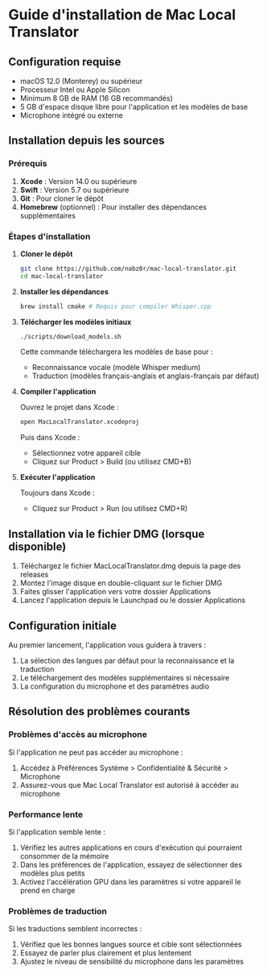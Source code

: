 # Guide d'installation de Mac Local Translator

## Configuration requise

- macOS 12.0 (Monterey) ou supérieur
- Processeur Intel ou Apple Silicon
- Minimum 8 GB de RAM (16 GB recommandés)
- 5 GB d'espace disque libre pour l'application et les modèles de base
- Microphone intégré ou externe

## Installation depuis les sources

### Prérequis

1. **Xcode** : Version 14.0 ou supérieure
2. **Swift** : Version 5.7 ou supérieure
3. **Git** : Pour cloner le dépôt
4. **Homebrew** (optionnel) : Pour installer des dépendances supplémentaires

### Étapes d'installation

1. **Cloner le dépôt**

   ```bash
   git clone https://github.com/nabz0r/mac-local-translator.git
   cd mac-local-translator
   ```

2. **Installer les dépendances**

   ```bash
   brew install cmake # Requis pour compiler Whisper.cpp
   ```

3. **Télécharger les modèles initiaux**

   ```bash
   ./scripts/download_models.sh
   ```

   Cette commande téléchargera les modèles de base pour :
   - Reconnaissance vocale (modèle Whisper medium)
   - Traduction (modèles français-anglais et anglais-français par défaut)

4. **Compiler l'application**

   Ouvrez le projet dans Xcode :
   ```bash
   open MacLocalTranslator.xcodeproj
   ```

   Puis dans Xcode :
   - Sélectionnez votre appareil cible
   - Cliquez sur Product > Build (ou utilisez CMD+B)

5. **Exécuter l'application**

   Toujours dans Xcode :
   - Cliquez sur Product > Run (ou utilisez CMD+R)

## Installation via le fichier DMG (lorsque disponible)

1. Téléchargez le fichier MacLocalTranslator.dmg depuis la page des releases
2. Montez l'image disque en double-cliquant sur le fichier DMG
3. Faites glisser l'application vers votre dossier Applications
4. Lancez l'application depuis le Launchpad ou le dossier Applications

## Configuration initiale

Au premier lancement, l'application vous guidera à travers :

1. La sélection des langues par défaut pour la reconnaissance et la traduction
2. Le téléchargement des modèles supplémentaires si nécessaire
3. La configuration du microphone et des paramètres audio

## Résolution des problèmes courants

### Problèmes d'accès au microphone

Si l'application ne peut pas accéder au microphone :

1. Accédez à Préférences Système > Confidentialité & Sécurité > Microphone
2. Assurez-vous que Mac Local Translator est autorisé à accéder au microphone

### Performance lente

Si l'application semble lente :

1. Vérifiez les autres applications en cours d'exécution qui pourraient consommer de la mémoire
2. Dans les préférences de l'application, essayez de sélectionner des modèles plus petits
3. Activez l'accélération GPU dans les paramètres si votre appareil le prend en charge

### Problèmes de traduction

Si les traductions semblent incorrectes :

1. Vérifiez que les bonnes langues source et cible sont sélectionnées
2. Essayez de parler plus clairement et plus lentement
3. Ajustez le niveau de sensibilité du microphone dans les paramètres